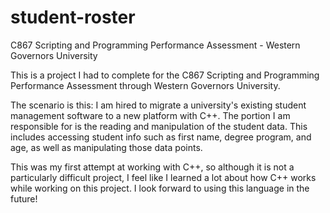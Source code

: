 # student-roster


C867 Scripting and Programming Performance Assessment - Western Governors University

This is a project I had to complete for the C867 Scripting and Programming Performance Assessment through Western Governors University.

The scenario is this:
I am hired to migrate a university's existing student management software to a new platform with C++. The portion I am responsible for is the reading and 
manipulation of the student data. This includes accessing student info such as first name, degree program, and age, as well as manipulating those data points.

This was my first attempt at working with C++, so although it is not a particularly difficult project, I feel like I learned a lot about how C++ works while working 
on this project. I look forward to using this language in the future!
